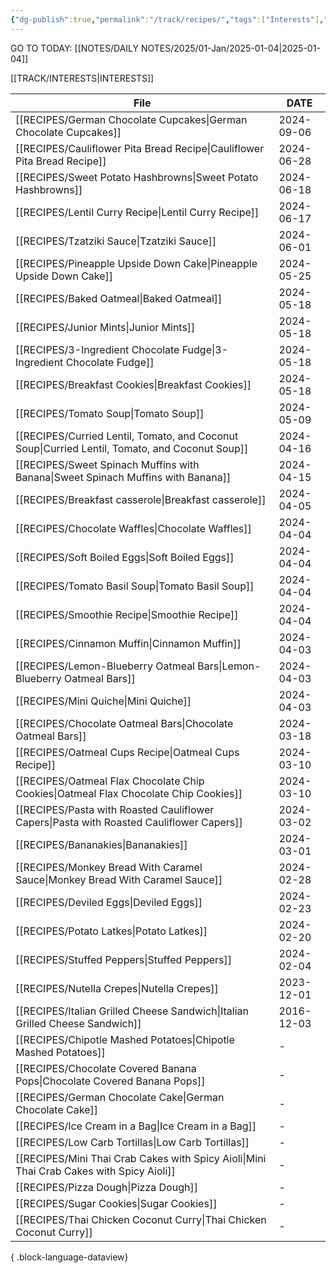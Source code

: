 ```yaml
---
{"dg-publish":true,"permalink":"/track/recipes/","tags":["Interests"],"noteIcon":"","created":"2024-02-25T15:55:00","updated":"2024-02-25 15:59"}
---
```


GO TO TODAY: [[NOTES/DAILY NOTES/2025/01-Jan/2025-01-04\|2025-01-04]]


[[TRACK/INTERESTS\|INTERESTS]]

| File                                                                                              | DATE       |
| ------------------------------------------------------------------------------------------------- | ---------- |
| [[RECIPES/German Chocolate Cupcakes\|German Chocolate Cupcakes]]                               | 2024-09-06 |
| [[RECIPES/Cauliflower Pita Bread Recipe\|Cauliflower Pita Bread Recipe]]                       | 2024-06-28 |
| [[RECIPES/Sweet Potato Hashbrowns\|Sweet Potato Hashbrowns]]                                   | 2024-06-18 |
| [[RECIPES/Lentil Curry Recipe\|Lentil Curry Recipe]]                                           | 2024-06-17 |
| [[RECIPES/Tzatziki Sauce\|Tzatziki Sauce]]                                                     | 2024-06-01 |
| [[RECIPES/Pineapple Upside Down Cake\|Pineapple Upside Down Cake]]                             | 2024-05-25 |
| [[RECIPES/Baked Oatmeal\|Baked Oatmeal]]                                                       | 2024-05-18 |
| [[RECIPES/Junior Mints\|Junior Mints]]                                                         | 2024-05-18 |
| [[RECIPES/3-Ingredient Chocolate Fudge\|3-Ingredient Chocolate Fudge]]                         | 2024-05-18 |
| [[RECIPES/Breakfast Cookies\|Breakfast Cookies]]                                               | 2024-05-18 |
| [[RECIPES/Tomato Soup\|Tomato Soup]]                                                           | 2024-05-09 |
| [[RECIPES/Curried Lentil, Tomato, and Coconut Soup\|Curried Lentil, Tomato, and Coconut Soup]] | 2024-04-16 |
| [[RECIPES/Sweet Spinach Muffins with Banana\|Sweet Spinach Muffins with Banana]]               | 2024-04-15 |
| [[RECIPES/Breakfast casserole\|Breakfast casserole]]                                           | 2024-04-05 |
| [[RECIPES/Chocolate Waffles\|Chocolate Waffles]]                                               | 2024-04-04 |
| [[RECIPES/Soft Boiled Eggs\|Soft Boiled Eggs]]                                                 | 2024-04-04 |
| [[RECIPES/Tomato Basil Soup\|Tomato Basil Soup]]                                               | 2024-04-04 |
| [[RECIPES/Smoothie Recipe\|Smoothie Recipe]]                                                   | 2024-04-04 |
| [[RECIPES/Cinnamon Muffin\|Cinnamon Muffin]]                                                   | 2024-04-03 |
| [[RECIPES/Lemon-Blueberry Oatmeal Bars\|Lemon-Blueberry Oatmeal Bars]]                         | 2024-04-03 |
| [[RECIPES/Mini Quiche\|Mini Quiche]]                                                           | 2024-04-03 |
| [[RECIPES/Chocolate Oatmeal Bars\|Chocolate Oatmeal Bars]]                                     | 2024-03-18 |
| [[RECIPES/Oatmeal Cups Recipe\|Oatmeal Cups Recipe]]                                           | 2024-03-10 |
| [[RECIPES/Oatmeal Flax Chocolate Chip Cookies\|Oatmeal Flax Chocolate Chip Cookies]]           | 2024-03-10 |
| [[RECIPES/Pasta with Roasted Cauliflower Capers\|Pasta with Roasted Cauliflower Capers]]       | 2024-03-02 |
| [[RECIPES/Bananakies\|Bananakies]]                                                             | 2024-03-01 |
| [[RECIPES/Monkey Bread With Caramel Sauce\|Monkey Bread With Caramel Sauce]]                   | 2024-02-28 |
| [[RECIPES/Deviled Eggs\|Deviled Eggs]]                                                         | 2024-02-23 |
| [[RECIPES/Potato Latkes\|Potato Latkes]]                                                       | 2024-02-20 |
| [[RECIPES/Stuffed Peppers\|Stuffed Peppers]]                                                   | 2024-02-04 |
| [[RECIPES/Nutella Crepes\|Nutella Crepes]]                                                     | 2023-12-01 |
| [[RECIPES/Italian Grilled Cheese Sandwich\|Italian Grilled Cheese Sandwich]]                   | 2016-12-03 |
| [[RECIPES/Chipotle Mashed Potatoes\|Chipotle Mashed Potatoes]]                                 | \-         |
| [[RECIPES/Chocolate Covered Banana Pops\|Chocolate Covered Banana Pops]]                       | \-         |
| [[RECIPES/German Chocolate Cake\|German Chocolate Cake]]                                       | \-         |
| [[RECIPES/Ice Cream in a Bag\|Ice Cream in a Bag]]                                             | \-         |
| [[RECIPES/Low Carb Tortillas\|Low Carb Tortillas]]                                             | \-         |
| [[RECIPES/Mini Thai Crab Cakes with Spicy Aioli\|Mini Thai Crab Cakes with Spicy Aioli]]       | \-         |
| [[RECIPES/Pizza Dough\|Pizza Dough]]                                                           | \-         |
| [[RECIPES/Sugar Cookies\|Sugar Cookies]]                                                       | \-         |
| [[RECIPES/Thai Chicken Coconut Curry\|Thai Chicken Coconut Curry]]                             | \-         |

{ .block-language-dataview}


